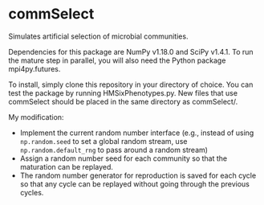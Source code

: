 # commSelect
Simulates artificial selection of microbial communities.

Dependencies for this package are NumPy v1.18.0 and SciPy v1.4.1.  To run the mature step in parallel, you will also need the Python package mpi4py.futures.

To install, simply clone this repository in your directory of choice.  You can test the package by running HMSixPhenotypes.py. New files that use commSelect should be placed in the same directory as commSelect/.

My modification:
* Implement the current random number interface (e.g., instead of using `np.random.seed` to set a global random stream, use `np.random.default_rng` to pass around a random stream)
* Assign a random number seed for each community so that the maturation can be replayed.
* The random number generator for reproduction is saved for each cycle so that any cycle can be replayed without going through the previous cycles. 

